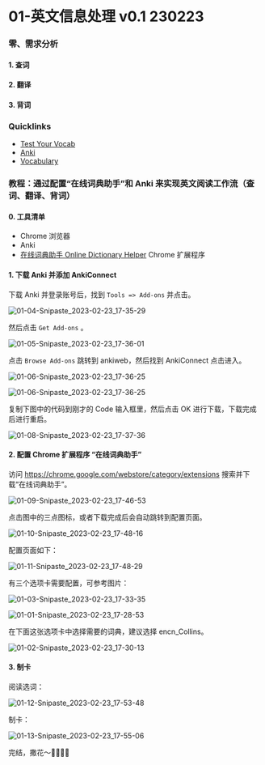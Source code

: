 # 01-英文信息处理 v0.1 230223

### 零、需求分析

#### 1. 查词

#### 2. 翻译

#### 3. 背词

### Quicklinks

* [Test Your Vocab](https://preply.com/en/learn/english/test-your-vocab)
* [Anki](https://apps.ankiweb.net/)
* [Vocabulary](https://www.vocabulary.com/learner/)

### 教程：通过配置“在线词典助手”和 Anki 来实现英文阅读工作流（查词、翻译、背词）

#### 0. 工具清单

* Chrome 浏览器
* Anki
* [在线词典助手 Online Dictionary Helper](https://chrome.google.com/webstore/detail/online-dictionary-helper/lppjdajkacanlmpbbcdkccjkdbpllajb) Chrome 扩展程序

#### 1. 下载 Anki 并添加 AnkiConnect

下载 Anki 并登录账号后，找到 `Tools => Add-ons` 并点击。

![01-04-Snipaste_2023-02-23_17-35-29](imgs/01-04-Snipaste_2023-02-23_17-35-29.png)

然后点击 `Get Add-ons` 。

![01-05-Snipaste_2023-02-23_17-36-01](imgs/01-05-Snipaste_2023-02-23_17-36-01.png)

点击 `Browse Add-ons` 跳转到 ankiweb，然后找到 AnkiConnect 点击进入。

![01-06-Snipaste_2023-02-23_17-36-25](imgs/01-06-Snipaste_2023-02-23_17-36-25.png)

![01-06-Snipaste_2023-02-23_17-36-25](imgs/01-07-Snipaste_2023-02-23_17-36-54.png)

复制下图中的代码到刚才的 Code 输入框里，然后点击 OK 进行下载，下载完成后进行重启。

![01-08-Snipaste_2023-02-23_17-37-36](imgs/01-08-Snipaste_2023-02-23_17-37-36.png)

#### 2. 配置 Chrome 扩展程序 “在线词典助手”

访问 https://chrome.google.com/webstore/category/extensions 搜索并下载“在线词典助手”。

![01-09-Snipaste_2023-02-23_17-46-53](imgs/01-09-Snipaste_2023-02-23_17-46-53.png)

点击图中的三点图标，或者下载完成后会自动跳转到配置页面。

![01-10-Snipaste_2023-02-23_17-48-16](imgs/01-10-Snipaste_2023-02-23_17-48-16.png)

配置页面如下：

![01-11-Snipaste_2023-02-23_17-48-29](imgs/01-11-Snipaste_2023-02-23_17-48-29.png)

有三个选项卡需要配置，可参考图片：

![01-03-Snipaste_2023-02-23_17-33-35](imgs/01-03-Snipaste_2023-02-23_17-33-35.png)

![01-01-Snipaste_2023-02-23_17-28-53](imgs/01-01-Snipaste_2023-02-23_17-28-53.png)

在下面这张选项卡中选择需要的词典，建议选择 encn_Collins。

![01-02-Snipaste_2023-02-23_17-30-13](imgs/01-02-Snipaste_2023-02-23_17-30-13.png)

#### 3. 制卡

阅读选词：

![01-12-Snipaste_2023-02-23_17-53-48](imgs/01-12-Snipaste_2023-02-23_17-53-48.png)

制卡：

![01-13-Snipaste_2023-02-23_17-55-06](imgs/01-13-Snipaste_2023-02-23_17-55-06.png)

完结，撒花～🎉🎉🎉🎉